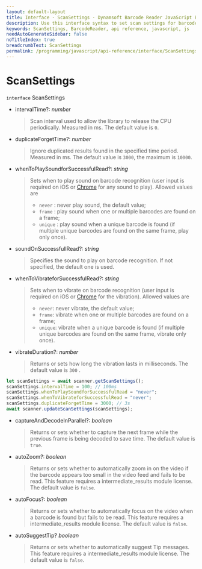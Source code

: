 ```yaml
---
layout: default-layout
title: Interface - ScanSettings - Dynamsoft Barcode Reader JavaScript Edition API
description: Use this interface syntax to set scan settings for barcodes  when using Dynamsoft Barcode Reader JavaScript Edition in your project.
keywords: ScanSettings, BarcodeReader, api reference, javascript, js
needAutoGenerateSidebar: false
noTitleIndex: true
breadcrumbText: ScanSettings
permalink: /programming/javascript/api-reference/interface/ScanSettings.html
---
```


# ScanSettings

`interface` ScanSettings

* intervalTime?: *number*

  > Scan interval used to allow the library to release the CPU periodically. Measured in ms. The default value is `0`.

* duplicateForgetTime?: *number*

  > Ignore duplicated results found in the specified time period. Measured in ms. The default value is `3000`, the maximum is `10000`.

* whenToPlaySoundforSuccessfulRead?: *string*

  > Sets when to play sound on barcode recognition (user input is required on iOS or [Chrome](https://developer.chrome.com/blog/autoplay/#chrome-enterprise-policies) for any sound to play). Allowed values are
  >
  > * `never` : never play sound, the default value;
  > * `frame` : play sound when one or multiple barcodes are found on a frame;
  > * `unique` : play sound when a unique barcode is found (if multiple unique barcodes are found on the same frame, play only once).

* soundOnSuccessfullRead?: *string*

  > Specifies the sound to play on barcode recognition. If not specified, the default one is used.

* whenToVibrateforSuccessfulRead?: *string*

  > Sets when to vibrate on barcode recognition (user input is required on iOS or [Chrome](https://developer.chrome.com/blog/autoplay/#chrome-enterprise-policies) for the vibration). Allowed values are
  >
  > * `never`: never vibrate, the default value;
  > * `frame`: vibrate when one or multiple barcodes are found on a frame;
  > * `unique`: vibrate when a unique barcode is found (if multiple unique barcodes are found on the same frame, vibrate only once).

* vibrateDuration?: *number*

  > Returns or sets how long the vibration lasts in milliseconds. The default value is `300` .

```js
let scanSettings = await scanner.getScanSettings();
scanSettings.intervalTime = 100; // 100ms
scanSettings.whenToPlaySoundforSuccessfulRead = "never";
scanSettings.whenToVibrateforSuccessfulRead = "never";
scanSettings.duplicateForgetTime = 3000; // 3s
await scanner.updateScanSettings(scanSettings);
```

* captureAndDecodeInParallel?: *boolean*

  > Returns or sets whether to capture the next frame while the previous frame is being decoded to save time. The default value is `true`.

* autoZoom?: *boolean*

  > Returns or sets whether to automatically zoom in on the video if the barcode appears too small in the video feed and fails to be read. This feature requires a intermediate_results module license. The default value is `false`.

* autoFocus?: *boolean*

  > Returns or sets whether to automatically focus on the video when a barcode is found but fails to be read. This feature requires a intermediate_results module license. The default value is `false`.

* autoSuggestTip? *boolean*

  > Returns or sets whether to automatically suggest Tip messages. This feature requires a intermediate_results module license. The default value is `false`.
